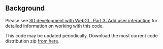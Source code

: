 Background
----------

Please see [3D development with WebGL, Part 3: Add user interaction](http://www.ibm.com/developerworks/web/library/wa-webgl3/index.html)  for detailed information on working with this code.

This code may be updated periodically.   Download the most current code distribution zip [from here](https://bitbucket.org/singli/3d-development-with-webgl-part-3-add-user-interaction/downloads/codewebgl3_20140203.zip).

